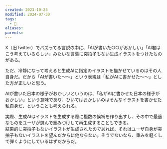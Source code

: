 ```yaml
---
created: 2023-10-23
modified: 2024-07-30
tags:
  - 💭
aliases: 
parents: 
---
```

X（旧Twitter）でバズってる言説の中に、「AIが書いた○○がおかしい」「AI君はこう考えているらしい」みたいな言葉に突拍子もない生成イラストをつけたものがある。

ただ、冷静になって考えると生成AIに指定のイラストを描かせているのはその人自身だ。だから「AIが書いた〜〜」という表現は「私がAIに書かせた〜〜」とした方が正しいと思う。

AIが書いた日本の様子がおかしいというのは、「私がAIに書かせた日本の様子がおかしい」という意味であり、ひいてはおかしいのはそんなイラストを書かせた私自身だ、ということも考えられる。

実際、生成AIはイラストを生成する際に複数の候補を作り出すし、その中で最適なものをユーザが選んで重みづけして再生成することもできる。  
結果的に突拍子もないイラストが生成されたのであれば、それはユーザ自身が突拍子もないイラストを望んだからに他ならない。そうでないなら、重みを軽くして弾くようにしているはずだからだ。